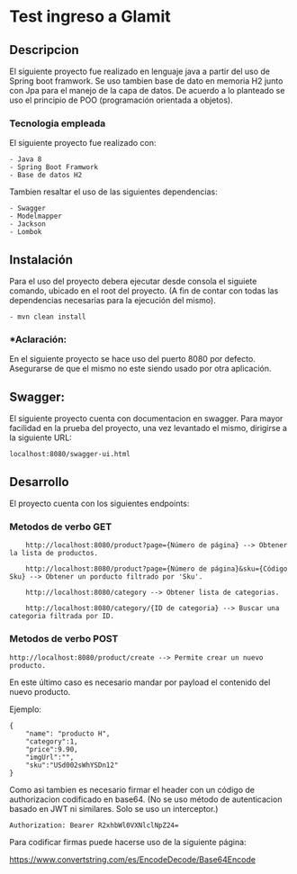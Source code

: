 # Test ingreso a Glamit

## Descripcion
El siguiente proyecto fue realizado en lenguaje java a partir del uso de Spring boot framwork.
Se uso tambien base de dato en memoria H2 junto con Jpa para el manejo de la capa de datos.
De acuerdo a lo planteado se uso el principio de POO (programación orientada a objetos).

### Tecnologia empleada
El siguiente proyecto fue realizado con:

    - Java 8
    - Spring Boot Framwork
    - Base de datos H2
 
Tambien resaltar el uso de las siguientes dependencias:
    
    - Swagger
    - Modelmapper
    - Jackson
    - Lombok

## Instalación
Para el uso del proyecto debera ejecutar desde consola el siguiete comando, ubicado en el root del proyecto.
(A fin de contar con todas las dependencias necesarias para la ejecución del mismo).

    - mvn clean install

### *Aclaración:
En el siguiente proyecto se hace uso del puerto 8080 por defecto. Asegurarse de que el mismo no este siendo usado por otra aplicación.

## Swagger:
El siguiente proyecto cuenta con documentacion en swagger. 
Para mayor facilidad en la prueba del proyecto, una vez levantado el mismo, dirigirse a la siguiente URL: 

    localhost:8080/swagger-ui.html

## Desarrollo
El proyecto cuenta con los siguientes endpoints:

### Metodos de verbo GET
```
    http://localhost:8080/product?page={Número de página} --> Obtener la lista de productos.

    http://localhost:8080/product?page={Número de página}&sku={Código Sku} --> Obtener un porducto filtrado por 'Sku'.

    http://localhost:8080/category --> Obtener lista de categorias.

    http://localhost:8080/category/{ID de categoria} --> Buscar una categoria filtrada por ID.
```

### Metodos de verbo POST
```
http://localhost:8080/product/create --> Permite crear un nuevo producto.
```

En este último caso es necesario mandar por payload el contenido del nuevo producto. 

Ejemplo:
```
{
    "name": "producto H",
    "category":1,
    "price":9.90,
    "imgUrl":"",
    "sku":"USd002sWhYSDn12"
}
```

Como asi tambien es necesario firmar el header con un código de authorizacion codificado en base64.
(No se uso método de autenticacion basado en JWT ni similares. Solo se uso un interceptor.)

```
Authorization: Bearer R2xhbWl0VXNlclNpZ24=
```

Para codificar firmas puede hacerse uso de la siguiente página:

https://www.convertstring.com/es/EncodeDecode/Base64Encode


